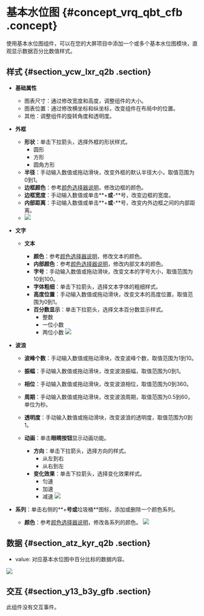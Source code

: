 # 基本水位图 {#concept_vrq_qbt_cfb .concept}

使用基本水位图组件，可以在您的大屏项目中添加一个或多个基本水位图模块，直观显示数据百分比数值样式。

## 样式 {#section_ycw_lxr_q2b .section}

-   **基础属性**

    -   图表尺寸：通过修改宽度和高度，调整组件的大小。
    -   图表位置：通过修改横坐标和纵坐标，改变组件在布局中的位置。
    -   其他：调整组件的旋转角度和透明度。
-   **外框**
    -   **形状**：单击下拉箭头，选择外框的形状样式。
        -   圆形
        -   方形
        -   圆角方形
    -   **半径**：手动输入数值或拖动滑块，改变外框的默认半径大小，取值范围为0到1。
    -   **边框颜色**：参考[颜色选择器说明](cn.zh-CN/用户指南/管理组件/设置组件样式/配置项说明.md#section_kdw_vj4_t2b)，修改边框的颜色。
    -   **边框宽度**：手动输入数值或单击**+**或**-**号，改变边框的宽度。
    -   **内部距离**：手动输入数值或单击**+**或**-**号，改变内外边框之间的内部距离。
    -   ![](http://static-aliyun-doc.oss-cn-hangzhou.aliyuncs.com/assets/img/21298/154174433711848_zh-CN.png)

-   **文字**
    -   **文本**

        -   **颜色**：参考[颜色选择器说明](cn.zh-CN/用户指南/管理组件/设置组件样式/配置项说明.md#section_kdw_vj4_t2b)，修改文本的颜色。
        -   **内部颜色**：参考[颜色选择器说明](cn.zh-CN/用户指南/管理组件/设置组件样式/配置项说明.md#section_kdw_vj4_t2b)，修改内部文本的颜色。
        -   **字号**：手动输入数值或拖动滑块，改变文本的字号大小，取值范围为10到100。
        -   **字体粗细**：单击下拉箭头，选择文本字体的粗细样式。
        -   **高度位置**：手动输入数值或拖动滑块，改变文本的高度位置，取值范围为0到1。
        -   **百分数显示**：单击下拉箭头，选择文本百分数显示样式。
            -   整数
            -   一位小数
            -   两位小数
        ![](http://static-aliyun-doc.oss-cn-hangzhou.aliyuncs.com/assets/img/21298/154174433711853_zh-CN.png)

-   **波浪**
    -   **波峰个数**：手动输入数值或拖动滑块，改变波峰个数，取值范围为1到10。
    -   **振幅**：手动输入数值或拖动滑块，改变波浪振幅，取值范围为0到1。
    -   **相位**：手动输入数值或拖动滑块，改变波浪相位，取值范围为0到360。
    -   **周期**：手动输入数值或拖动滑块，改变波浪周期，取值范围为0.5到60，单位为秒。
    -   **透明度**：手动输入数值或拖动滑块，改变波浪的透明度，取值范围为0到1。
    -   **动画**：单击**眼睛按钮**显示动画功能。

        -   **方向**：单击下拉箭头，选择方向的样式。
            -   从左到右
            -   从右到左
        -   **变化效果**：单击下拉箭头，选择变化效果样式。
            -   匀速
            -   加速
            -   减速
        ![](http://static-aliyun-doc.oss-cn-hangzhou.aliyuncs.com/assets/img/21298/154174433711875_zh-CN.png)

-   **系列**：单击右侧的**+**号或**垃圾桶**图标，添加或删除一个颜色系列。

    -   **颜色**：参考[颜色选择器说明](cn.zh-CN/用户指南/管理组件/设置组件样式/配置项说明.md#section_kdw_vj4_t2b)，修改各系列的颜色。
    ![](http://static-aliyun-doc.oss-cn-hangzhou.aliyuncs.com/assets/img/21298/154174433711876_zh-CN.png)


## 数据 {#section_atz_kyr_q2b .section}

-   value: 对应基本水位图中百分比标的数据内容。

![](http://static-aliyun-doc.oss-cn-hangzhou.aliyuncs.com/assets/img/21298/154174433711877_zh-CN.png)

## 交互 {#section_y13_b3y_gfb .section}

此组件没有交互事件。

